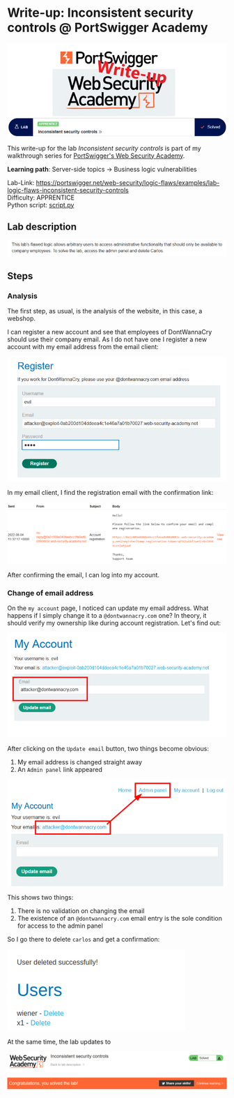 # Write-up: Inconsistent security controls @ PortSwigger Academy

![logo](img/logo.png)

This write-up for the lab *Inconsistent security controls* is part of my walkthrough series for [PortSwigger's Web Security Academy](https://portswigger.net/web-security).

**Learning path**: Server-side topics → Business logic vulnerabilities

Lab-Link: <https://portswigger.net/web-security/logic-flaws/examples/lab-logic-flaws-inconsistent-security-controls>  
Difficulty: APPRENTICE  
Python script: [script.py](script.py)  

## Lab description

![Lab description](img/lab_description.png)

## Steps

### Analysis

The first step, as usual, is the analysis of the website, in this case, a webshop.

I can register a new account and see that employees of DontWannaCry should use their company email. As I do not have one I register a new account with my email address from the email client:

![Registration of a new account](img/register_account.png)

In my email client, I find the registration email with the confirmation link:

![Account registration email](img/registration_confirmation.png)

After confirming the email, I can log into my account.

### Change of email address

On the `my account` page, I noticed can update my email address. What happens if I simply change it to a `@dontwannacry.com` one? In theory, it should verify my ownership like during account registration. Let's find out:

![Changing my email to a company email](img/email_change_attempt.png)

After clicking on the `Update email` button, two things become obvious:

1. My email address is changed straight away
2. An `Admin panel` link appeared

![Account page after email change](img/changed_email.png)

This shows two things:

1. There is no validation on changing the email
2. The existence of an `@dontwannacry.com` email entry is the sole condition for access to the admin panel

So I go there to delete `carlos` and get a confirmation:

![User deleted successfully](img/confirmation.png)

At the same time, the lab updates to

![Lab solved](img/success.png)
